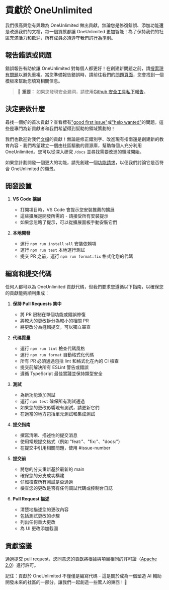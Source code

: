 # 貢獻於 OneUnlimited

我們很高興您有興趣為 OneUnlimited 做出貢獻。無論您是修復錯誤、添加功能還是改進我們的文檔，每一個貢獻都讓 OneUnlimited 更加智能！為了保持我們的社區充滿活力和歡迎，所有成員必須遵守我們的[行為準則](CODE_OF_CONDUCT.md)。

## 報告錯誤或問題

錯誤報告有助於讓 OneUnlimited 對每個人都更好！在創建新問題之前，請[搜索現有問題](https://github.com/oneunlimited/oneunlimited/issues)以避免重複。當您準備報告錯誤時，請前往我們的[問題頁面](https://github.com/oneunlimited/oneunlimited/issues/new/choose)，您會找到一個模板來幫助您填寫相關信息。

<blockquote class='warning-note'>
    🔐 <b>重要：</b> 如果您發現安全漏洞，請使用<a href="https://github.com/oneunlimited/oneunlimited/security/advisories/new">Github 安全工具私下報告</a>。
</blockquote>

## 決定要做什麼

尋找一個好的首次貢獻？查看標有["good first issue"](https://github.com/oneunlimited/oneunlimited/labels/good%20first%20issue)或["help wanted"](https://github.com/oneunlimited/oneunlimited/labels/help%20wanted)的問題。這些是專門為新貢獻者和我們希望得到幫助的領域策劃的！

我們也歡迎對我們[文檔](https://github.com/oneunlimited/oneunlimited/tree/main/docs)的貢獻！無論是修正錯別字、改進現有指南還是創建新的教育內容 - 我們希望建立一個由社區驅動的資源庫，幫助每個人充分利用 OneUnlimited。您可以從深入研究 `/docs` 並尋找需要改進的領域開始。

如果您計劃開發一個更大的功能，請先創建一個[功能請求](https://github.com/oneunlimited/oneunlimited/discussions/categories/feature-requests?discussions_q=is%3Aopen+category%3A%22Feature+Requests%22+sort%3Atop)，以便我們討論它是否符合 OneUnlimited 的願景。

## 開發設置

1. **VS Code 擴展**

    - 打開項目時，VS Code 會提示您安裝推薦的擴展
    - 這些擴展是開發所需的 - 請接受所有安裝提示
    - 如果您忽略了提示，可以從擴展面板手動安裝它們

2. **本地開發**
    - 運行 `npm run install:all` 安裝依賴項
    - 運行 `npm run test` 本地運行測試
    - 提交 PR 之前，運行 `npm run format:fix` 格式化您的代碼

## 編寫和提交代碼

任何人都可以為 OneUnlimited 貢獻代碼，但我們要求您遵循以下指南，以確保您的貢獻能夠順利集成：

1. **保持 Pull Requests 集中**

    - 將 PR 限制在單個功能或錯誤修復
    - 將較大的更改拆分為較小的相關 PR
    - 將更改分為邏輯提交，可以獨立審查

2. **代碼質量**

    - 運行 `npm run lint` 檢查代碼風格
    - 運行 `npm run format` 自動格式化代碼
    - 所有 PR 必須通過包括 lint 和格式化在內的 CI 檢查
    - 提交前解決所有 ESLint 警告或錯誤
    - 遵循 TypeScript 最佳實踐並保持類型安全

3. **測試**

    - 為新功能添加測試
    - 運行 `npm test` 確保所有測試通過
    - 如果您的更改影響現有測試，請更新它們
    - 在適當的地方包括單元測試和集成測試

4. **提交指南**

    - 撰寫清晰、描述性的提交消息
    - 使用常規提交格式（例如 "feat:"、"fix:"、"docs:"）
    - 在提交中引用相關問題，使用 #issue-number

5. **提交前**

    - 將您的分支重新基於最新的 main
    - 確保您的分支成功構建
    - 仔細檢查所有測試是否通過
    - 檢查您的更改是否有任何調試代碼或控制台日誌

6. **Pull Request 描述**
    - 清楚地描述您的更改內容
    - 包括測試更改的步驟
    - 列出任何重大更改
    - 為 UI 更改添加截圖

## 貢獻協議

通過提交 pull request，您同意您的貢獻將根據與項目相同的許可證（[Apache 2.0](LICENSE)）進行許可。

記住：貢獻於 OneUnlimited 不僅僅是編寫代碼 - 這是關於成為一個塑造 AI 輔助開發未來的社區的一部分。讓我們一起創造一些驚人的東西！🚀
